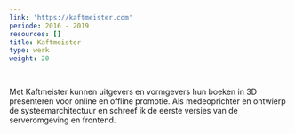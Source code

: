 ```yaml
---
link: 'https://kaftmeister.com'
periode: 2016 - 2019
resources: []
title: Kaftmeister
type: werk
weight: 20

---
```


Met Kaftmeister kunnen uitgevers en vormgevers hun boeken in 3D presenteren voor online en offline promotie. Als medeoprichter en ontwierp de systeemarchitectuur en schreef ik de eerste versies van de serveromgeving en frontend.
<!-- vim: set spell spl=nl: -->

